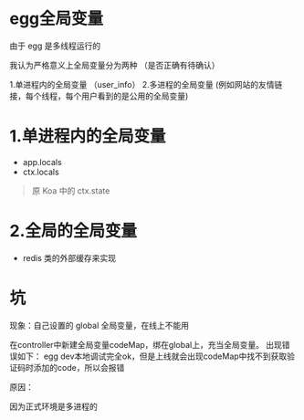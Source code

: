 


# egg全局变量

由于 egg 是多线程运行的

我认为严格意义上全局变量分为两种    （是否正确有待确认）

1.单进程内的全局变量    （user_info）
2.多进程的全局变量        (例如网站的友情链接，每个线程，每个用户看到的是公用的全局变量)



# 1.单进程内的全局变量

- app.locals
- ctx.locals

> 原 Koa 中的 ctx.state



# 2.全局的全局变量

- redis 类的外部缓存来实现


# 坑

现象：自己设置的 global 全局变量，在线上不能用

在controller中新建全局变量codeMap，绑在global上，充当全局变量。
出现错误如下：
egg  dev本地调试完全ok，但是上线就会出现codeMap中找不到获取验证码时添加的code，所以会报错

原因：

因为正式环境是多进程的





